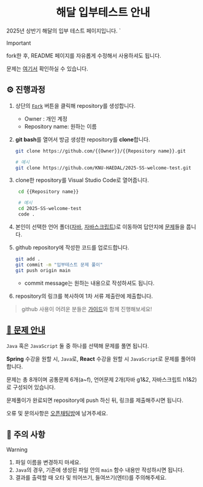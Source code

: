 <div align="center">

# 해달 입부테스트 안내

</div>

2025년 상반기 해달의 입부 테스트 페이지입니다.
`

> [!IMPORTANT]
>
> fork한 후, README 페이지를 자유롭게 수정해서 사용하셔도 됩니다.
>
> 문제는 [여기서](./docs/problems.md) 확인하실 수 있습니다.

## ⚙️ 진행과정

1. 상단의 [`Fork`](https://github.com/KNU-HAEDAL/2025-SS-welcome-test/fork) 버튼을 클릭해 repository를 생성합니다.
   - Owner : 개인 계정
   - Repository name: 원하는 이름
1. **git bash**를 열어서 방금 생성한 repository를 **clone**합니다.

   ```bash
   git clone https://github.com/{{Owner}}/{{Repository name}}.git

   # 예시
   git clone https://github.com/KNU-HAEDAL/2025-SS-welcome-test.git
   ```

1. clone한 repository를 Visual Studio Code로 열어줍니다.

   ```bash
    cd {{Repository name}}

    # 예시
    cd 2025-SS-welcome-test
    code .
   ```

1. 본인이 선택한 언어 폴더([자바](./java_test/), [자바스크립트](./javaScript_test/))로 이동하여 답안지에 [문제](./docs/problems.md)들을 풉니다.
1. github repository에 작성한 코드를 업로드합니다.
   ```bash
   git add .
   git commit -m "입부테스트 문제 풀이"
   git push origin main
   ```
   - commit message는 원하는 내용으로 작성하셔도 됩니다.
1. repository의 링크를 복사하여 1차 서류 제출란에 제출합니다.

> github 사용이 어려운 분들은 [가이드](./docs/guide.md)와 함께 진행해보세요!

## [📖 문제 안내](./docs/problems.md)

`Java` 혹은 `JavaScript` 둘 중 하나를 선택해 문제를 풀면 됩니다.

**Spring** 수강을 원할 시, `Java`로, **React** 수강을 원할 시 `JavaScript`로 문제를 풀어야 합니다.

문제는 총 8개이며 공통문제 6개(a~f), 언어문제 2개(자바 g1&2, 자바스크립트 h1&2)로 구성되어 있습니다.

문제풀이가 완료되면 repository에 push 하신 뒤, 링크를 제출해주시면 됩니다.

오류 및 문의사항은 [오픈채팅방](https://open.kakao.com/o/snHNtjJg)에 남겨주세요.

## 🚨 주의 사항

> [!WARNING]
>
> 1. 파일 이름을 변경하지 마세요.
> 2. `Java`의 경우, 기존에 생성된 파일 안의 `main` 함수 내용만 작성하시면 됩니다.
> 3. 결과를 출력할 때 오타 및 띄어쓰기, 들여쓰기(엔터)를 주의해주세요.
